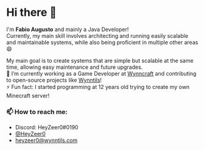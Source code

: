 # Hi there 👋

I'm **Fabio Augusto** and mainly a Java Developer!<br>
Currently, my main skill involves architecting and running easily scalable and maintainable systems, while also being proficient in multiple other areas 😄

My main goal is to create systems that are simple but scalable at the same time, allowing easy maintenance and future upgrades.<br>
🔭 I’m currently working as a Game Developer at [Wynncraft](https://wynncraft.com/) and contributing to open-source projects like [Wynntils](https://github.com/Wynntils)!<br>
⚡ Fun fact: I started programming at 12 years old trying to create my own Minecraft server!

### 📫 How to reach me:
  - Discord: HeyZeer0#0190
  - [@HeyZeer0](https://twitter.com/HeyZeer0)
  - heyzeer0@wynntils.com
